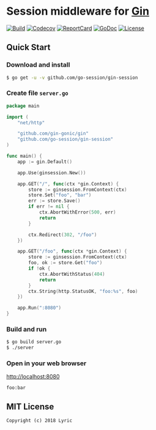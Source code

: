 # Session middleware for [Gin](https://github.com/gin-gonic/gin)

[![Build][Build-Status-Image]][Build-Status-Url] [![Codecov][codecov-image]][codecov-url] [![ReportCard][reportcard-image]][reportcard-url] [![GoDoc][godoc-image]][godoc-url] [![License][license-image]][license-url]

## Quick Start

### Download and install

```bash
$ go get -u -v github.com/go-session/gin-session
```

### Create file `server.go`

```go
package main

import (
	"net/http"

	"github.com/gin-gonic/gin"
	"github.com/go-session/gin-session"
)

func main() {
	app := gin.Default()

	app.Use(ginsession.New())

	app.GET("/", func(ctx *gin.Context) {
		store := ginsession.FromContext(ctx)
		store.Set("foo", "bar")
		err := store.Save()
		if err != nil {
			ctx.AbortWithError(500, err)
			return
		}

		ctx.Redirect(302, "/foo")
	})

	app.GET("/foo", func(ctx *gin.Context) {
		store := ginsession.FromContext(ctx)
		foo, ok := store.Get("foo")
		if !ok {
			ctx.AbortWithStatus(404)
			return
		}
		ctx.String(http.StatusOK, "foo:%s", foo)
	})

	app.Run(":8080")
}
```

### Build and run

```bash
$ go build server.go
$ ./server
```

### Open in your web browser

<http://localhost:8080>

    foo:bar


## MIT License

    Copyright (c) 2018 Lyric

[Build-Status-Url]: https://travis-ci.org/go-session/gin-session
[Build-Status-Image]: https://travis-ci.org/go-session/gin-session.svg?branch=master
[codecov-url]: https://codecov.io/gh/go-session/gin-session
[codecov-image]: https://codecov.io/gh/go-session/gin-session/branch/master/graph/badge.svg
[reportcard-url]: https://goreportcard.com/report/github.com/go-session/gin-session
[reportcard-image]: https://goreportcard.com/badge/github.com/go-session/gin-session
[godoc-url]: https://godoc.org/github.com/go-session/gin-session
[godoc-image]: https://godoc.org/github.com/go-session/gin-session?status.svg
[license-url]: http://opensource.org/licenses/MIT
[license-image]: https://img.shields.io/npm/l/express.svg